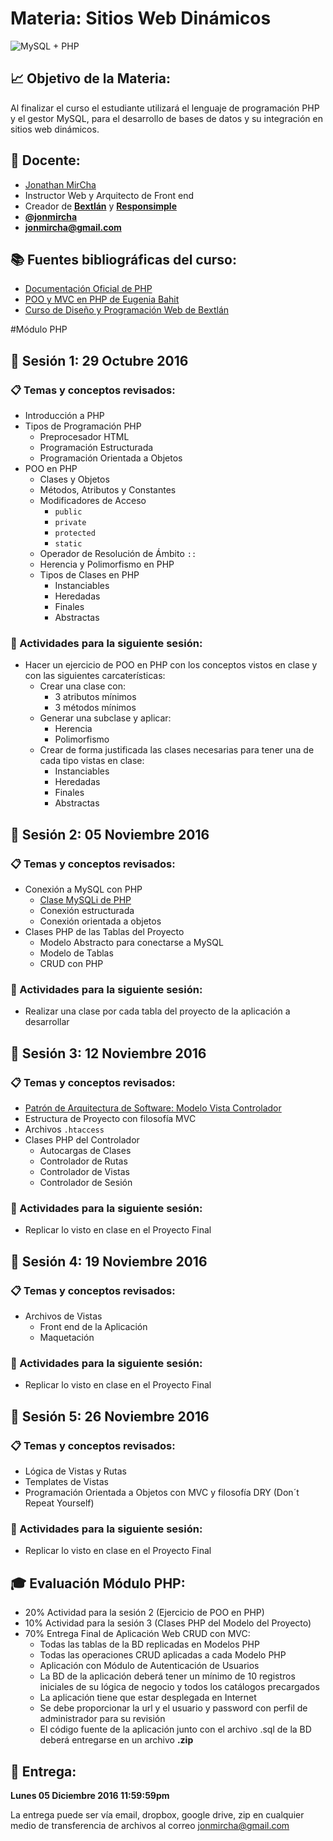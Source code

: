 # Materia: Sitios Web Dinámicos

![MySQL + PHP](http://bextlan.com/img/para-cursos/poo-php-mysql.jpg)

## :chart_with_upwards_trend: Objetivo de la Materia:

Al finalizar el curso el estudiante utilizará el lenguaje de programación PHP y el gestor MySQL, para el desarrollo de bases de datos y su integración en sitios web dinámicos.

## :bow: Docente:

* [Jonathan MirCha](http://jonmircha.com)
* Instructor Web y Arquitecto de Front end
* Creador de **[Bextlán](http://bextlan.com)** y **[Responsimple](http://jonmircha.github.io/responsimple/)**
* **[@jonmircha](https://twitter.com/jonmircha)**
* **[jonmircha@gmail.com](mailto:jonmircha@gmail.com)**

## :books: Fuentes bibliográficas del curso:

* [Documentación Oficial de PHP](http://php.net/manual/es/)
* [POO y MVC en PHP de Eugenia Bahit](http://www.etnassoft.com/biblioteca/poo-y-mvc-en-php/)
* [Curso de Diseño y Programación Web de Bextlán](http://bextlan.com/cursos/web/)


#Módulo PHP


## :school: Sesión 1: 29 Octubre 2016

### :clipboard: Temas y conceptos revisados: 

* Introducción a PHP
* Tipos de Programación PHP
	* Preprocesador HTML
	* Programación Estructurada
	* Programación Orientada a Objetos
* POO en PHP
	* Clases y Objetos
	* Métodos, Atributos y Constantes
	* Modificadores de Acceso
		* `public`
		* `private`
		* `protected`
		* `static`
	* Operador de Resolución de Ámbito `::`
	* Herencia y Polimorfismo en PHP
	* Tipos de Clases en PHP
		* Instanciables
		* Heredadas
		* Finales
		* Abstractas

### :pencil: Actividades para la siguiente sesión: 

* Hacer un ejercicio de POO en PHP con los conceptos vistos en clase y con las siguientes carcaterísticas:
	* Crear una clase con:
		* 3 atributos mínimos
		* 3 métodos mínimos
	* Generar una subclase y aplicar:
		* Herencia
		* Polimorfismo
	* Crear de forma justificada las clases necesarias para tener una de cada tipo vistas en clase:
		* Instanciables
		* Heredadas
		* Finales
		* Abstractas


## :school: Sesión 2: 05 Noviembre 2016

### :clipboard: Temas y conceptos revisados: 

* Conexión a MySQL con PHP
	* [Clase MySQLi de PHP](http://php.net/manual/es/class.mysqli.php)
	* Conexión estructurada
	* Conexión orientada a objetos
* Clases PHP de las Tablas del Proyecto
	* Modelo Abstracto para conectarse a MySQL
	* Modelo de Tablas
	* CRUD con PHP

### :pencil: Actividades para la siguiente sesión: 

* Realizar una clase por cada tabla del proyecto de la aplicación a desarrollar


## :school: Sesión 3: 12 Noviembre 2016

### :clipboard: Temas y conceptos revisados: 

* [Patrón de Arquitectura de Software: Modelo Vista Controlador](http://jonmircha.github.io/slides-poo-php-mysql/#/71)
* Estructura de Proyecto con filosofía MVC
* Archivos `.htaccess`
* Clases PHP del Controlador
	* Autocargas de Clases
	* Controlador de Rutas
	* Controlador de Vistas
	* Controlador de Sesión

### :pencil: Actividades para la siguiente sesión: 

* Replicar lo visto en clase en el Proyecto Final


## :school: Sesión 4: 19 Noviembre 2016

### :clipboard: Temas y conceptos revisados: 

* Archivos de Vistas
	* Front end de la Aplicación
	* Maquetación

### :pencil: Actividades para la siguiente sesión: 

* Replicar lo visto en clase en el Proyecto Final


## :school: Sesión 5: 26 Noviembre 2016

### :clipboard: Temas y conceptos revisados: 

* Lógica de Vistas y Rutas
* Templates de Vistas
* Programación Orientada a Objetos con MVC y filosofía DRY (Don´t Repeat Yourself)

### :pencil: Actividades para la siguiente sesión: 

* Replicar lo visto en clase en el Proyecto Final


## :mortar_board: Evaluación Módulo PHP:

* 20% Actividad para la sesión 2 (Ejercicio de POO en PHP)
* 10% Actividad para la sesión 3 (Clases PHP del Modelo del Proyecto)
* 70% Entrega Final de Aplicación Web CRUD con MVC:
	* Todas las tablas de la BD replicadas en Modelos PHP
	* Todas las operaciones CRUD aplicadas a cada Modelo PHP
	* Aplicación con Módulo de Autenticación de Usuarios
	* La BD de la aplicación deberá tener un mínimo de 10 registros iniciales de su lógica de negocio y todos los catálogos precargados
	* La aplicación tiene que estar desplegada en Internet
	* Se debe proporcionar la url y el usuario y password con perfil de administrador para su revisión
	* El código fuente de la aplicación junto con el archivo .sql de la BD deberá entregarse en un archivo **.zip**

## :date: Entrega:

**Lunes 05 Diciembre 2016 11:59:59pm**

La entrega puede ser vía email, dropbox, google drive, zip en cualquier medio de transferencia de archivos al correo jonmircha@gmail.com